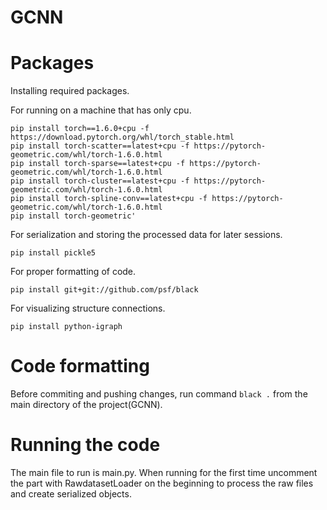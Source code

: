 # GCNN

# Packages
Installing required packages.

For running on a machine that has only cpu.
```
pip install torch==1.6.0+cpu -f https://download.pytorch.org/whl/torch_stable.html
pip install torch-scatter==latest+cpu -f https://pytorch-geometric.com/whl/torch-1.6.0.html
pip install torch-sparse==latest+cpu -f https://pytorch-geometric.com/whl/torch-1.6.0.html
pip install torch-cluster==latest+cpu -f https://pytorch-geometric.com/whl/torch-1.6.0.html
pip install torch-spline-conv==latest+cpu -f https://pytorch-geometric.com/whl/torch-1.6.0.html
pip install torch-geometric'
```

For serialization and storing the processed data for later sessions.
```
pip install pickle5
```

For proper formatting of code.
```
pip install git+git://github.com/psf/black
```

For visualizing structure connections.
```
pip install python-igraph
```

# Code formatting
Before commiting and pushing changes, run command `black .` from the main directory of the project(GCNN).


# Running the code
The main file to run is main.py. When running for the first time uncomment the part with RawdatasetLoader on the beginning to process the raw files and create serialized objects.